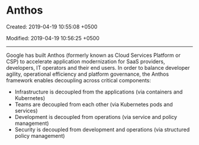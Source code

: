 # Anthos

Created: 2019-04-19 10:55:08 +0500

Modified: 2019-04-19 10:56:25 +0500

---

Google has built Anthos (formerly known as Cloud Services Platform or CSP) to accelerate application modernization for SaaS providers, developers, IT operators and their end users. In order to balance developer agility, operational efficiency and platform governance, the Anthos framework enables decoupling across critical components:

- Infrastructure is decoupled from the applications (via containers and Kubernetes)
- Teams are decoupled from each other (via Kubernetes pods and services)
- Development is decoupled from operations (via service and policy management)
- Security is decoupled from development and operations (via structured policy management)
